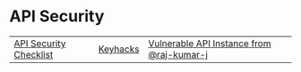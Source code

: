 # API Security



|                                                                                 |                                                 |                                                                                            |
| ------------------------------------------------------------------------------- | ----------------------------------------------- | ------------------------------------------------------------------------------------------ |
| [API Security Checklist](https://github.com/Martian1337/API-Security-Checklist) | [Keyhacks](https://github.com/streaak/keyhacks) | [Vulnerable API Instance from @raj-kumar-j](https://github.com/raj-kumar-j/Vulnerable-API) |
